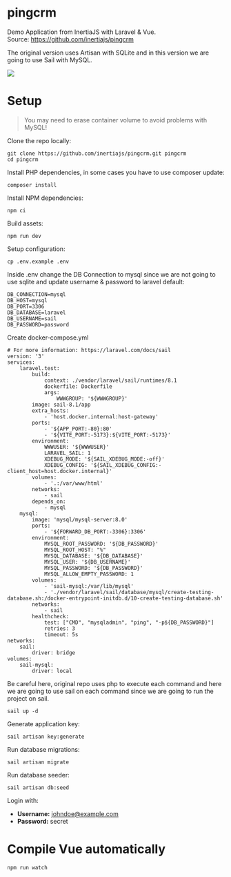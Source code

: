 # pingcrm
Demo Application from InertiaJS with Laravel &amp; Vue.   
Source: https://github.com/inertiajs/pingcrm    

The original version uses Artisan with SQLite and in this version we are going to use Sail with MySQL.    

![](https://raw.githubusercontent.com/inertiajs/pingcrm/master/screenshot.png)

# Setup   
> You may need to erase container volume to avoid problems with MySQL!

Clone the repo locally:   
```
git clone https://github.com/inertiajs/pingcrm.git pingcrm
cd pingcrm
```

Install PHP dependencies, in some cases you have to use composer update:
```
composer install
```

Install NPM dependencies:
```
npm ci
```

Build assets:
```
npm run dev
```

Setup configuration:
```
cp .env.example .env
```

Inside .env change the DB Connection to mysql since we are not going to use sqlite and update username & password to laravel default:
```
DB_CONNECTION=mysql
DB_HOST=mysql
DB_PORT=3306
DB_DATABASE=laravel
DB_USERNAME=sail
DB_PASSWORD=password
```

Create docker-compose.yml
```
# For more information: https://laravel.com/docs/sail
version: '3'
services:
    laravel.test:
        build:
            context: ./vendor/laravel/sail/runtimes/8.1
            dockerfile: Dockerfile
            args:
                WWWGROUP: '${WWWGROUP}'
        image: sail-8.1/app
        extra_hosts:
            - 'host.docker.internal:host-gateway'
        ports:
            - '${APP_PORT:-80}:80'
            - '${VITE_PORT:-5173}:${VITE_PORT:-5173}'
        environment:
            WWWUSER: '${WWWUSER}'
            LARAVEL_SAIL: 1
            XDEBUG_MODE: '${SAIL_XDEBUG_MODE:-off}'
            XDEBUG_CONFIG: '${SAIL_XDEBUG_CONFIG:-client_host=host.docker.internal}'
        volumes:
            - '.:/var/www/html'
        networks:
            - sail
        depends_on:
            - mysql
    mysql:
        image: 'mysql/mysql-server:8.0'
        ports:
            - '${FORWARD_DB_PORT:-3306}:3306'
        environment:
            MYSQL_ROOT_PASSWORD: '${DB_PASSWORD}'
            MYSQL_ROOT_HOST: "%"
            MYSQL_DATABASE: '${DB_DATABASE}'
            MYSQL_USER: '${DB_USERNAME}'
            MYSQL_PASSWORD: '${DB_PASSWORD}'
            MYSQL_ALLOW_EMPTY_PASSWORD: 1
        volumes:
            - 'sail-mysql:/var/lib/mysql'
            - './vendor/laravel/sail/database/mysql/create-testing-database.sh:/docker-entrypoint-initdb.d/10-create-testing-database.sh'
        networks:
            - sail
        healthcheck:
            test: ["CMD", "mysqladmin", "ping", "-p${DB_PASSWORD}"]
            retries: 3
            timeout: 5s
networks:
    sail:
        driver: bridge
volumes:
    sail-mysql:
        driver: local
```

Be careful here, original repo uses php to execute each command and here we are going to use sail on each command since we are going to run the project on sail.             
```
sail up -d
```

Generate application key:
```
sail artisan key:generate
```

Run database migrations:
```
sail artisan migrate
```

Run database seeder:
```
sail artisan db:seed
```

Login with:   

- **Username:** johndoe@example.com   
- **Password:** secret    

# Compile Vue automatically
```
npm run watch
```
